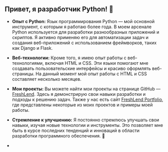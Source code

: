 ## Привет, я разработчик Python! 🐍

- **Опыт с Python:** Язык программирования Python — мой основной инструмент, с которым я работаю более года. В моем арсенале Python используется для разработки разнообразных приложений и скриптов. Я активно применяю его для автоматизации задач и создания веб-приложений с использованием фреймворков, таких как Django и Flask.

- **Веб-технологии:** Кроме того, я имею опыт работы с веб-технологиями, включая HTML и CSS. Эти языки помогают мне создавать пользовательские интерфейсы и красиво оформлять веб-страницы. На данный момент мой опыт работы с HTML и CSS составляет несколько месяцев.

- **Мои проекты:** Вы можете найти мои проекты на странице GitHub — [FreshLend](https://github.com/FreshLend). Здесь я демонстрирую свои навыки разработки и подходы к решению задач. Также у нас есть сайт [FreshLend Portfolio](https://freshlend.github.io), где представлены некоторые из моих проектов и примеры моей работы.

- **Стремление к улучшению:** Я постоянно стремлюсь улучшать свои навыки, изучая новые технологии и инструменты. Это позволяет мне быть в курсе последних тенденций и инноваций в области разработки программного обеспечения. 🚀
- 
